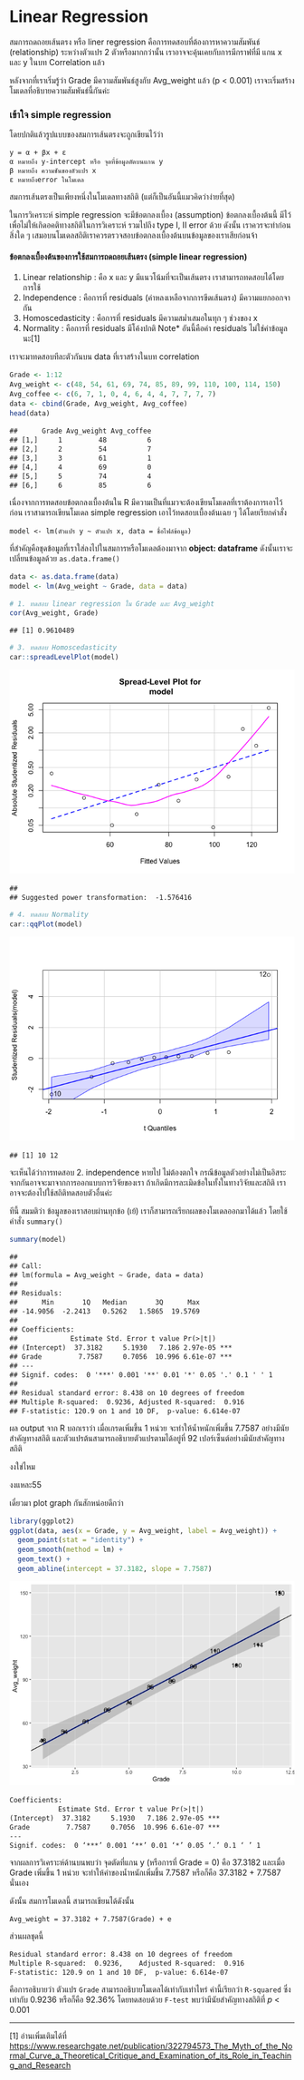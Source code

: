 # Linear Regression

สมการถดถอยเส้นตรง หรือ liner regression คือการทดสอบที่ต้องการหาความสัมพันธ์ (relationship) ระหว่างตัวแปร 2 ตัวหรือมากกว่านั้น เราอาจจะคุ้นเคยกับการมีกราฟที่มี แกน x และ y ในบท
Correlation แล้ว

หลังจากที่เราเริ่มรู้ว่า Grade มีความสัมพันธ์สูงกับ Avg\_weight แล้ว (p &lt; 0.001) เราจะเริ่มสร้างโมเดลที่อธิบายความสัมพันธ์นี้กันค่ะ

### เข้าใจ simple regression

โดยปกติแล้วรูปแบบของสมการเส้นตรงจะถูกเขียนไว้ว่า

    y = α + βx + ε
    α หมายถึง y-intercept หรือ จุดที่ข้อมูลตัดบนแกน y
    β หมายถึง ความชันของตัวแปร x
    ε หมายถึงerror ในโมเดล

สมการเส้นตรงเป็นเพียงหนึ่งในโมเดลทางสถิติ (แต่ก็เป็นอันนี้แมวคิดว่าง่ายที่สุด)

ในการวิเคราะห์ simple regression จะมีข้อตกลงเบื้อง (assumption) ข้อตกลงเบื้องต้นนี้ มีไว้เพื่อไม่ให้เกิดอคติทางสถิติในการวิเคราะห์ รวมไปถึง type I, II error ด้วย ดังนั้น เราควรจะทำก่อนสิ่งใด ๆ เสมอบนโมเดลสถิติเราควรตรวจสอบข้อตกลงเบื้องต้นบนข้อมูลของเราเสียก่อนจ้า
 
#### ข้อตกลงเบื้องต้นของการใช้สมการถดถอยเส้นตรง (simple linear regression)

1.  Linear relationship : คือ x และ y มีแนวโน้มที่จะเป็นเส้นตรง
    เราสามารถทดสอบได้โดยการใช้
2.  Independence : คือการที่ residuals (ค่าหลงเหลือจากการขีดเส้นตรง)
    มีความแยกออกจากัน
3.  Homoscedasticity : คือการที่ residuals มีความสม่ำเสมอในทุก ๆ ช่วงของ
    x
4.  Normality : คือการที่ residuals มีโค้งปกติ Note\* อันนี้คือค่า
    residuals ไม่ใช่ค่าข้อมูลนะ[1]

เราจะมาทดสอบทีละตัวกันบน data ที่เราสร้างในบท correlation
``` r
Grade <- 1:12
Avg_weight <- c(48, 54, 61, 69, 74, 85, 89, 99, 110, 100, 114, 150)
Avg_coffee <- c(6, 7, 1, 0, 4, 6, 4, 4, 7, 7, 7, 7)
data <- cbind(Grade, Avg_weight, Avg_coffee)
head(data)
```


    ##      Grade Avg_weight Avg_coffee
    ## [1,]     1         48          6
    ## [2,]     2         54          7
    ## [3,]     3         61          1
    ## [4,]     4         69          0
    ## [5,]     5         74          4
    ## [6,]     6         85          6



เนื่องจากการทดสอบข้อตกลงเบื้องต้นใน R มีความเป็นที่แมวจะต้องเขียนโมเดลที่เราต้องการเอาไว้ก่อน เราสามารถเขียนโมเดล simple regression เอาไว้ทดสอบเบื้องต้นเฉย ๆ ได้โดยเรียกคำสั่ง

`model <- lm(ตัวแปร y ~ ตัวแปร x, data = ชื่อไฟล์ข้อมูล)`

ที่สำคัญคือชุดข้อมูลที่เราใส่ลงไปในสมการหรือโมเดลต้องมาจาก **object:
dataframe** ดังนั้นเราจะเปลี่ยนข้อมูลด้วย `as.data.frame()`

``` r
data <- as.data.frame(data)
model <- lm(Avg_weight ~ Grade, data = data)
```

``` r
# 1. ทดสอบ linear regression ใน Grade และ Avg_weight
cor(Avg_weight, Grade)
```

    ## [1] 0.9610489

``` r
# 3. ทดสอบ Homoscedasticity
car::spreadLevelPlot(model)
```

![](docs/simple_regression_files/figure-markdown_strict/unnamed-chunk-4-1.png)

    ## 
    ## Suggested power transformation:  -1.576416

``` r
# 4. ทดสอบ Normality
car::qqPlot(model)
```

![](docs/simple_regression_files/figure-markdown_strict/unnamed-chunk-5-1.png)

    ## [1] 10 12

จะเห็นได้ว่าการทดสอบ 2. independence หายไป ไม่ต้องตกใจ กรณีข้อมูลตัวอย่างไม่เป็นอิสระจากกันอาจจะมาจากการออกแบบการวิจัยของเรา ถ้าเกิดมีการละเมิดข้อในทั้งในทางวิจัยและสถิติ
เราอาจจะต้องไปใช้สถิติทดสอบตัวอื่นค่ะ

ทีนี้ สมมติว่า ข้อมูลของเราสอบผ่านทุกข้อ (เย้) เราก็สามารถเรียกผลของโมเดลออกมาได้แล้ว โดยใช้คำสั่ง `summary()`

``` r
summary(model)
```


    ## 
    ## Call:
    ## lm(formula = Avg_weight ~ Grade, data = data)
    ## 
    ## Residuals:
    ##      Min       1Q   Median       3Q      Max 
    ## -14.9056  -2.2413   0.5262   1.5865  19.5769 
    ## 
    ## Coefficients:
    ##             Estimate Std. Error t value Pr(>|t|)    
    ## (Intercept)  37.3182     5.1930   7.186 2.97e-05 ***
    ## Grade         7.7587     0.7056  10.996 6.61e-07 ***
    ## ---
    ## Signif. codes:  0 '***' 0.001 '**' 0.01 '*' 0.05 '.' 0.1 ' ' 1
    ## 
    ## Residual standard error: 8.438 on 10 degrees of freedom
    ## Multiple R-squared:  0.9236, Adjusted R-squared:  0.916 
    ## F-statistic: 120.9 on 1 and 10 DF,  p-value: 6.614e-07

ผล output จาก R บอกเราว่า เมื่อเกรดเพิ่มขึ้น 1 หน่วย จะทำให้น้ำหนักเพิ่มขึ้น 7.7587 อย่างมีนัยสำคัญทางสถิติ และตัวแปรต้นสามารถอธิบายตัวแปรตามได้อยู่ที่ 92 เปอร์เซ็นต์อย่างมีนัยสำคัญทางสถิติ

งงใข่ไหม

งงแหละ55

เดี๋ยวมา plot graph กันสักหน่อยดีกว่า

``` r
library(ggplot2)
ggplot(data, aes(x = Grade, y = Avg_weight, label = Avg_weight)) +
  geom_point(stat = "identity") +
  geom_smooth(method = lm) +
  geom_text() +
  geom_abline(intercept = 37.3182, slope = 7.7587)
```


![](docs/simple_regression_files/figure-markdown_strict/unnamed-chunk-7-1.png)

    Coefficients:
                Estimate Std. Error t value Pr(>|t|)    
    (Intercept)  37.3182     5.1930   7.186 2.97e-05 ***
    Grade         7.7587     0.7056  10.996 6.61e-07 ***
    ---
    Signif. codes:  0 ‘***’ 0.001 ‘**’ 0.01 ‘*’ 0.05 ‘.’ 0.1 ‘ ’ 1

จากผลการวิเคราะห์ด้านบนพบว่า จุดตัดที่แกน y (หรือการที่ Grade = 0) คือ 37.3182 และเมื่อ Grade เพิ่มขึ้น 1 หน่วย จะทำให้ค่าของน้ำหนักเพิ่มขึ้น 7.7587 หรือก็คือ 37.3182 + 7.7587 นั่นเอง

ดังนั้น สมการโมเดลนี้ สามารถเขียนได้ดังนั้น

    Avg_weight = 37.3182 + 7.7587(Grade) + e

ส่วนผลชุดนี้

    Residual standard error: 8.438 on 10 degrees of freedom
    Multiple R-squared:  0.9236,    Adjusted R-squared:  0.916 
    F-statistic: 120.9 on 1 and 10 DF,  p-value: 6.614e-07

  
คือการอธิบายว่า ตัวแปร `Grade` สามารถอธิบายโมเดลได้เท่ากับเท่าไหร่ ค่านี้เรียกว่า `R-squared` ซึ่งเท่ากับ 0.9236 หรือก็คือ 92.36% โดยทดสอบด้วย `F-test` พบว่ามีนัยสำคัญทางสถิติที่ *p* &lt; 0.001


_____________________________________
[1] อ่านเพิ่มเติมได้ที่
<https://www.researchgate.net/publication/322794573_The_Myth_of_the_Normal_Curve_a_Theoretical_Critique_and_Examination_of_its_Role_in_Teaching_and_Research>
